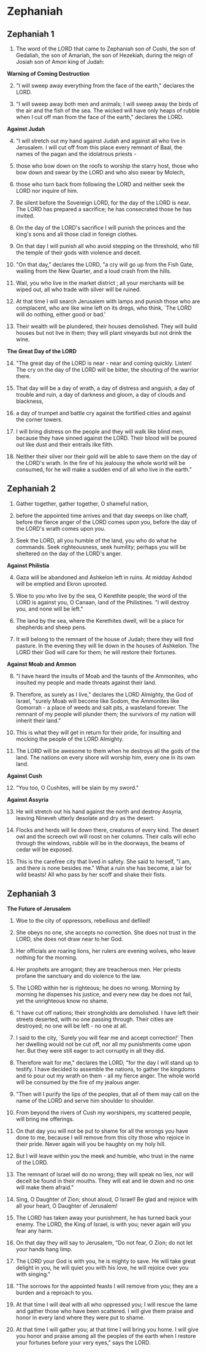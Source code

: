 # Zephaniah

## Zephaniah 1

1. The word of the LORD that came to Zephaniah son of Cushi, the son of Gedaliah, the son of Amariah, the son of Hezekiah, during the reign of Josiah son of Amon king of Judah:

__Warning of Coming Destruction__

2. "I will sweep away everything from the face of the earth," declares the LORD.

3. "I will sweep away both men and animals; I will sweep away the birds of the air and the fish of the sea. The wicked will have only heaps of rubble when I cut off man from the face of the earth," declares the LORD.

__Against Judah__

4. "I will stretch out my hand against Judah and against all who live in Jerusalem. I will cut off from this place every remnant of Baal, the names of the pagan and the idolatrous priests -

5. those who bow down on the roofs to worship the starry host, those who bow down and swear by the LORD and who also swear by Molech, 

6. those who turn back from following the LORD and neither seek the LORD nor inquire of him.

7. Be silent before the Sovereign LORD, for the day of the LORD is near. The LORD has prepared a sacrifice; he has consecrated those he has invited.

8. On the day of the LORD's sacrifice I will punish the princes and the king's sons and all those clad in foreign clothes.

9. On that day I will punish all who avoid stepping on the threshold, who fill the temple of their gods with violence and deceit.

10. "On that day," declares the LORD, "a cry will go up from the Fish Gate, wailing from the New Quarter, and a loud crash from the hills.

11. Wail, you who live in the market district ; all your merchants will be wiped out, all who trade with silver will be ruined.

12. At that time I will search Jerusalem with lamps and punish those who are complacent, who are like wine left on its dregs, who think, `The LORD will do nothing, either good or bad.'

13. Their wealth will be plundered, their houses demolished. They will build houses but not live in them; they will plant vineyards but not drink the wine.

__The Great Day of the LORD__

14. "The great day of the LORD is near - near and coming quickly. Listen! The cry on the day of the LORD will be bitter, the shouting of the warrior there.

15. That day will be a day of wrath, a day of distress and anguish, a day of trouble and ruin, a day of darkness and gloom, a day of clouds and blackness,

16. a day of trumpet and battle cry against the fortified cities and against the corner towers.

17. I will bring distress on the people and they will walk like blind men, because they have sinned against the LORD. Their blood will be poured out like dust and their entrails like filth.

18. Neither their silver nor their gold will be able to save them on the day of the LORD's wrath. In the fire of his jealousy the whole world will be consumed, for he will make a sudden end of all who live in the earth."

## Zephaniah 2

1. Gather together, gather together, O shameful nation,

2. before the appointed time arrives and that day sweeps on like chaff, before the fierce anger of the LORD comes upon you, before the day of the LORD's wrath comes upon you.

3. Seek the LORD, all you humble of the land, you who do what he commands. Seek righteousness, seek humility; perhaps you will be sheltered on the day of the LORD's anger.

__Against Philistia__

4. Gaza will be abandoned and Ashkelon left in ruins. At midday Ashdod will be emptied and Ekron uprooted.

5. Woe to you who live by the sea, O Kerethite people; the word of the LORD is against you, O Canaan, land of the Philistines. "I will destroy you, and none will be left."

6. The land by the sea, where the Kerethites dwell, will be a place for shepherds and sheep pens.

7. It will belong to the remnant of the house of Judah; there they will find pasture. In the evening they will lie down in the houses of Ashkelon. The LORD their God will care for them; he will restore their fortunes. 

__Against Moab and Ammon__

8. "I have heard the insults of Moab and the taunts of the Ammonites, who insulted my people and made threats against their land.

9. Therefore, as surely as I live," declares the LORD Almighty, the God of Israel, "surely Moab will become like Sodom, the Ammonites like Gomorrah - a place of weeds and salt pits, a wasteland forever. The remnant of my people will plunder them; the survivors of my nation will inherit their land."

10. This is what they will get in return for their pride, for insulting and mocking the people of the LORD Almighty.

11. The LORD will be awesome to them when he destroys all the gods of the land. The nations on every shore will worship him, every one in its own land.

__Against Cush__

12. "You too, O Cushites, will be slain by my sword."

__Against Assyria__

13. He will stretch out his hand against the north and destroy Assyria, leaving Nineveh utterly desolate and dry as the desert.

14. Flocks and herds will lie down there, creatures of every kind. The desert owl and the screech owl will roost on her columns. Their calls will echo through the windows, rubble will be in the doorways, the beams of cedar will be exposed.

15. This is the carefree city that lived in safety. She said to herself, "I am, and there is none besides me." What a ruin she has become, a lair for wild beasts! All who pass by her scoff and shake their fists.

## Zephaniah 3

__The Future of Jerusalem__

1. Woe to the city of oppressors, rebellious and defiled!

2. She obeys no one, she accepts no correction. She does not trust in the LORD, she does not draw near to her God.

3. Her officials are roaring lions, her rulers are evening wolves, who leave nothing for the morning.

4. Her prophets are arrogant; they are treacherous men. Her priests profane the sanctuary and do violence to the law.

5. The LORD within her is righteous; he does no wrong. Morning by morning he dispenses his justice, and every new day he does not fail, yet the unrighteous know no shame.

6. "I have cut off nations; their strongholds are demolished. I have left their streets deserted, with no one passing through. Their cities are destroyed; no one will be left - no one at all.

7. I said to the city, `Surely you will fear me and accept correction!' Then her dwelling would not be cut off, nor all my punishments come upon her. But they were still eager to act corruptly in all they did.

8. Therefore wait for me," declares the LORD, "for the day I will stand up to testify. I have decided to assemble the nations, to gather the kingdoms and to pour out my wrath on them - all my fierce anger. The whole world will be consumed by the fire of my jealous anger.

9. "Then will I purify the lips of the peoples, that all of them may call on the name of the LORD and serve him shoulder to shoulder.

10. From beyond the rivers of Cush my worshipers, my scattered people, will bring me offerings.

11. On that day you will not be put to shame for all the wrongs you have done to me, because I will remove from this city those who rejoice in their pride. Never again will you be haughty on my holy hill.

12. But I will leave within you the meek and humble, who trust in the name of the LORD.

13. The remnant of Israel will do no wrong; they will speak no lies, nor will deceit be found in their mouths. They will eat and lie down and no one will make them afraid."

14. Sing, O Daughter of Zion; shout aloud, O Israel! Be glad and rejoice with all your heart, O Daughter of Jerusalem!

15. The LORD has taken away your punishment, he has turned back your enemy. The LORD, the King of Israel, is with you; never again will you fear any harm.

16. On that day they will say to Jerusalem, "Do not fear, O Zion; do not let your hands hang limp.

17. The LORD your God is with you, he is mighty to save. He will take great delight in you, he will quiet you with his love, he will rejoice over you with singing."

18. "The sorrows for the appointed feasts I will remove from you; they are a burden and a reproach to you. 

19. At that time I will deal with all who oppressed you; I will rescue the lame and gather those who have been scattered. I will give them praise and honor in every land where they were put to shame.

20. At that time I will gather you; at that time I will bring you home. I will give you honor and praise among all the peoples of the earth when I restore your fortunes before your very eyes," says the LORD.

